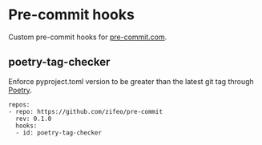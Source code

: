# Pre-commit hooks

Custom pre-commit hooks for [pre-commit.com](https://pre-commit.com/).

## poetry-tag-checker

Enforce pyproject.toml version to be greater than the latest git tag through [Poetry](https://python-poetry.org/). 

```
repos:
- repo: https://github.com/zifeo/pre-commit
  rev: 0.1.0
  hooks:
  - id: poetry-tag-checker
```



